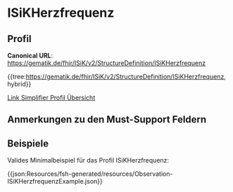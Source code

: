# ISiKHerzfrequenz

## Profil

**Canonical URL**: https://gematik.de/fhir/ISiK/v2/StructureDefinition/ISiKHerzfrequenz

{{tree:https://gematik.de/fhir/ISiK/v2/StructureDefinition/ISiKHerzfrequenz, hybrid}}

[Link Simplifier Profil Übersicht](https://gematik.de/fhir/ISiK/v2/StructureDefinition/ISiKHerzfrequenz)

## Anmerkungen zu den Must-Support Feldern

## Beispiele

Valides Minimalbeispiel für das Profil ISiKHerzfrequenz:

{{json:Resources/fsh-generated/resources/Observation-ISiKHerzfrequenzExample.json}}